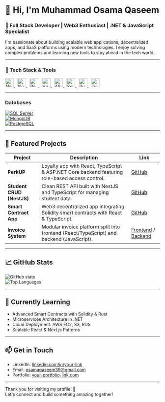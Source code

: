 # 👋 Hi, I'm Muhammad Osama Qaseem

### 🚀 Full Stack Developer | Web3 Enthusiast | .NET & JavaScript Specialist

I'm passionate about building scalable web applications, decentralized apps, and SaaS platforms using modern technologies. I enjoy solving complex problems and learning new tools to stay ahead in the tech world.

---

### 🔧 Tech Stack & Tools

<a href="https://nestjs.com/" target="_blank" rel="noopener noreferrer">
  <img src="https://img.shields.io/badge/-NestJS-E0234E?style=flat-square&logo=nestjs&logoColor=white" alt="NestJS" height="28" />
</a>
<a href="https://nextjs.org/" target="_blank" rel="noopener noreferrer" style="margin-left:8px;">
  <img src="https://img.shields.io/badge/-Next.js-000000?style=flat-square&logo=next.js&logoColor=white" alt="Next.js" height="28" />
</a>
<a href="https://reactjs.org/" target="_blank" rel="noopener noreferrer" style="margin-left:8px;">
  <img src="https://img.shields.io/badge/-React-61DAFB?style=flat-square&logo=react&logoColor=black" alt="React" height="28" />
</a>
<a href="https://vuejs.org/" target="_blank" rel="noopener noreferrer" style="margin-left:8px;">
  <img src="https://img.shields.io/badge/-Vue.js-4FC08D?style=flat-square&logo=vue.js&logoColor=white" alt="Vue.js" height="28" />
</a>
<a href="https://dotnet.microsoft.com/apps/aspnet" target="_blank" rel="noopener noreferrer" style="margin-left:8px;">
  <img src="https://img.shields.io/badge/-ASP.NET_Core-512BD4?style=flat-square&logo=dotnet&logoColor=white" alt="ASP.NET Core" height="28" />
</a>
<a href="https://docs.soliditylang.org/" target="_blank" rel="noopener noreferrer" style="margin-left:8px;">
  <img src="https://img.shields.io/badge/-Solidity-363636?style=flat-square&logo=ethereum&logoColor=white" alt="Solidity" height="28" />
</a>
<a href="https://www.rust-lang.org/" target="_blank" rel="noopener noreferrer" style="margin-left:8px;">
  <img src="https://img.shields.io/badge/-Rust-000000?style=flat-square&logo=rust&logoColor=white" alt="Rust" height="28" />
</a>
<a href="https://www.typescriptlang.org/" target="_blank" rel="noopener noreferrer" style="margin-left:8px;">
  <img src="https://img.shields.io/badge/-TypeScript-007acc?style=flat-square&logo=typescript&logoColor=white" alt="TypeScript" height="28" />
</a>

---

### Databases

[![SQL Server](https://img.shields.io/badge/-SQL_Server-CC2927?style=flat&logo=microsoft-sql-server&logoColor=white)](https://www.microsoft.com/en-us/sql-server)  
[![MongoDB](https://img.shields.io/badge/-MongoDB-47A248?style=flat&logo=mongodb&logoColor=white)](https://www.mongodb.com/)  
[![PostgreSQL](https://img.shields.io/badge/-PostgreSQL-336791?style=flat&logo=postgresql&logoColor=white)](https://www.postgresql.org/)  

---

## 🚀 Featured Projects

| Project | Description | Link |
|---------|-------------|------|
| **PerkUP** | Loyalty app with React, TypeScript & ASP.NET Core backend featuring role-based access control. | [GitHub](https://github.com/osamaqaseem39/PerkUP) |
| **Student CRUD (NestJS)** | Clean REST API built with NestJS and TypeScript for managing student data. | [GitHub](https://github.com/osamaqaseem39/StudentCrudUsingNestJS) |
| **Smart Contract App** | Web3 decentralized app integrating Solidity smart contracts with React & TypeScript. | [GitHub](https://github.com/osamaqaseem39/smart_contract_app) |
| **Invoice System** | Modular invoice platform split into frontend (React/TypeScript) and backend (JavaScript). | [Frontend](https://github.com/osamaqaseem39/invoice-front) / [Backend](https://github.com/osamaqaseem39/invoice-back) |

---

## 📈 GitHub Stats

![GitHub stats](https://github-readme-stats.vercel.app/api?username=osamaqaseem39&show_icons=true&theme=radical)  
![Top Languages](https://github-readme-stats.vercel.app/api/top-langs/?username=osamaqaseem39&layout=compact&theme=radical)

---

## 🎯 Currently Learning

- Advanced Smart Contracts with Solidity & Rust  
- Microservices Architecture in .NET  
- Cloud Deployment: AWS EC2, S3, RDS  
- Scalable React & Next.js Patterns  

---

## 📫 Get in Touch

- LinkedIn: [linkedin.com/in/your-link](https://linkedin.com/in/your-link)  
- Email: osamaqaseem39@gmail.com  
- Portfolio: [your-portfolio-link.com](https://your-portfolio-link.com)  

---

Thank you for visiting my profile! 🙌  
Let's connect and build something amazing together!
